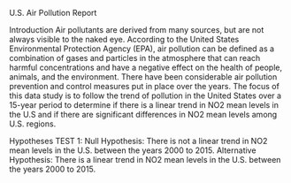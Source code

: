 U.S. Air Pollution Report

Introduction
Air pollutants are derived from many sources, but are not always visible to the naked eye. According to the United States Environmental Protection Agency (EPA), air pollution can be defined as a combination of gases and particles in the atmosphere that can reach harmful concentrations and have a negative effect on the health of people, animals, and the environment. There have been considerable air pollution prevention and control measures put in place over the years. The focus of this data study is to follow the trend of pollution in the United States over a 15-year period to determine if there is a linear trend in NO2 mean levels in the U.S and if there are significant differences in NO2 mean levels among U.S. regions.

Hypotheses
TEST 1:
Null Hypothesis: There is not a linear trend in NO2 mean levels in the U.S. between the years 2000 to 2015.
Alternative Hypothesis: There is a linear trend in NO2 mean levels in the U.S. between the years 2000 to 2015.
